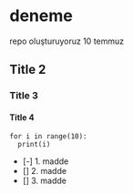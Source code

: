 # deneme
repo oluşturuyoruz 10 temmuz

## Title 2
### Title 3
#### Title 4

    for i in range(10):
      print(i)


- [-] 1. madde
- [] 2. madde
- [] 3. madde
